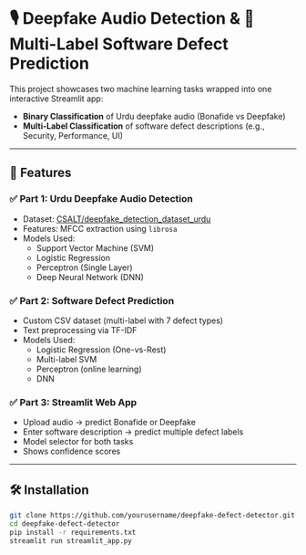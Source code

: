# 🎙️ Deepfake Audio Detection & 🐞 Multi-Label Software Defect Prediction

This project showcases two machine learning tasks wrapped into one interactive Streamlit app:
- **Binary Classification** of Urdu deepfake audio (Bonafide vs Deepfake)
- **Multi-Label Classification** of software defect descriptions (e.g., Security, Performance, UI)

---

## 🚀 Features

### ✅ Part 1: Urdu Deepfake Audio Detection
- Dataset: [CSALT/deepfake_detection_dataset_urdu](https://huggingface.co/datasets/CSALT/deepfake_detection_dataset_urdu)
- Features: MFCC extraction using `librosa`
- Models Used:
  - Support Vector Machine (SVM)
  - Logistic Regression
  - Perceptron (Single Layer)
  - Deep Neural Network (DNN)

### ✅ Part 2: Software Defect Prediction
- Custom CSV dataset (multi-label with 7 defect types)
- Text preprocessing via TF-IDF
- Models Used:
  - Logistic Regression (One-vs-Rest)
  - Multi-label SVM
  - Perceptron (online learning)
  - DNN

### ✅ Part 3: Streamlit Web App
- Upload audio → predict Bonafide or Deepfake
- Enter software description → predict multiple defect labels
- Model selector for both tasks
- Shows confidence scores

---

## 🛠️ Installation

```bash
git clone https://github.com/yourusername/deepfake-defect-detector.git
cd deepfake-defect-detector
pip install -r requirements.txt
streamlit run streamlit_app.py
